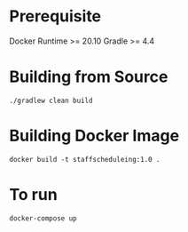 Prerequisite
==
Docker Runtime >= 20.10
Gradle >= 4.4

Building from Source
==
    ./gradlew clean build

Building Docker Image
==
    docker build -t staffscheduleing:1.0 .

To run
==
    docker-compose up
